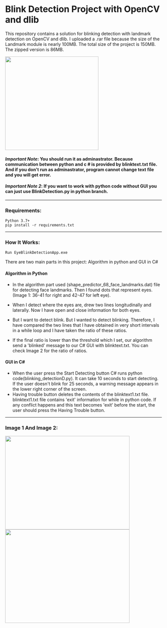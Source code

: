 # Blink Detection Project with OpenCV and dlib

This repository contains a solution for blinking detection with landmark detection on OpenCV and dlib. I uploaded a .rar file because the size of the Landmark module is nearly 100MB. The total size of the project is 150MB. The zipped version is 86MB.

<img src="https://i.hizliresim.com/Fjq2fE.png" data-canonical-src="https://i.hizliresim.com/Fjq2fE.png" width="300" height="300" />


#### _Important Note_: You should run it as adminastrator. Because communication between python and c # is provided by blinktext.txt file. And if you don't run as adminastrator, program cannot change text file and you will get error. 

#### _Important Note 2_: If you want to work with python code without GUI you can just use BlinkDetection.py in python branch.

--- 

### Requirements:

```
Python 3.7+
pip install -r requirements.txt
```

--- 

### How It Works:

```
Run EyeBlinkDetectionApp.exe
```

There are two main parts in this project: Algorithm in python and GUI in C#

#### Algorithm in Python

- In the algorithm part used (shape_predictor_68_face_landmarks.dat) file for detecting face landmarks. Then I found dots that represent eyes. (Image 1: 36-41 for right and 42-47 for left eye).

- When I detect where the eyes are, drew two lines longitudinally and laterally. Now I have open and close information for both eyes.

- But I want to detect blink. But I wanted to detect blinking. Therefore, I have compared the two lines that I have obtained in very short intervals in a while loop and I have taken the ratio of these ratios. 

- If the final ratio is lower than the threshold which I set, our algorithm send a 'blinked' message to our C# GUI with blinktext.txt. You can check Image 2 for the ratio of ratios. 

#### GUI in C#

- When the user press the Start Detecting button C# runs python code(blinking_detectionD.py). It can take 10 seconds to start detecting. If the user doesn't blink for 25 seconds, a warning message appears in the lower right corner of the screen.
- Having trouble button deletes the contents of the blinktext1.txt file. blinktext1.txt file contains 'exit' information for while in python code. If any conflict happens and this text becomes 'exit' before the start, the user should press the Having Trouble button.

--- 

### Image 1 And Image 2:



<p float="left"   >
<img src="https://i.hizliresim.com/rwnVIG.png" data-canonical-src="https://i.hizliresim.com/rwnVIG.png" width="400" height="300"  />
<img src="https://i.hizliresim.com/fozbNX.png" data-canonical-src="https://i.hizliresim.com/fozbNX.png" width="400" height="300" />
</p>







 

